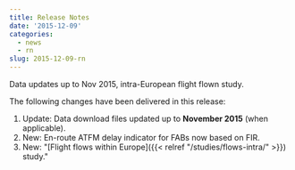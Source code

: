 ```yaml
---
title: Release Notes
date: '2015-12-09'
categories:
  - news
  - rn
slug: 2015-12-09-rn
---
```


Data updates up to Nov 2015, intra-European flight flown study.

The following changes have been delivered in this release:

1. Update: Data download files updated up to **November 2015** (when applicable).
1. New: En-route ATFM delay indicator for FABs now based on FIR.
2. New: "[Flight flows within Europe]({{< relref "/studies/flows-intra/" >}}) study."
